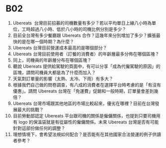# B02
1. Ubereats  台灣目前招募的司機數量有多少？若以平均單日上線八小時為單位，工時超過八小時、低於八小時的司機比例分別是多少？
2. 目前全台灣有多少餐廳跟 Ubereats 合作？這幾年來分別增加了多少？擴張最快的是在哪一個時期？為什麼？ 
3. Ubereats 台灣目前營運成本最高的是哪個部分？
4. Ubereats 台灣目前使用者（訂餐的消費者）的年齡層最多分佈在哪個區塊？
5. 同上，司機員的年齡層分布在哪個區塊？
6. 聽說 Ubereats 提供給駕駛的頁面中，有可以分享「成為代僱駕駛的原因」的區塊，請問司機員大都是為了什麼而加入？
7. 天氣對訂單量的影響（太熱、太冷、下雨）有多大？
8. 根據我們自己做的問卷調查，有八成的消費者在選擇平台時考慮的是「有沒有優惠」。請問 Ubereats 台灣在「免運費」促銷和一般時期，訂單量會差到幾倍？
9. Ubereats 台灣市場跟其他地區的市場比較起來，優劣在哪裡？目前在台灣發展最大的挑戰？
10. 目前勞動部認定 Ubereats 平台跟司機的關係是僱傭關係，也提到只要司機用有 logo 的保溫袋就是有從屬性的僱傭關係。未來 Ubereats 台灣是否有可能針對這部份做任何的調整？
11. 理想情境下，會希望法規如何配合？是否能有在其他國家合法營運的例子供讀者參考？